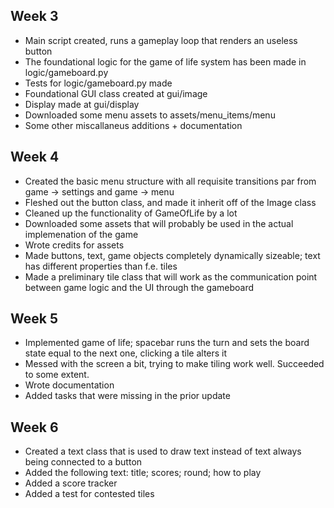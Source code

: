 ## Week 3

- Main script created, runs a gameplay loop that renders an useless button
- The foundational logic for the game of life system has been made in logic/gameboard.py
- Tests for logic/gameboard.py made
- Foundational GUI class created at gui/image
- Display made at gui/display
- Downloaded some menu assets to assets/menu_items/menu
- Some other miscallaneus additions + documentation

## Week 4

- Created the basic menu structure with all requisite transitions par from game -> settings and game -> menu
- Fleshed out the button class, and made it inherit off of the Image class
- Cleaned up the functionality of GameOfLife by a lot
- Downloaded some assets that will probably be used in the actual implemenation of the game
- Wrote credits for assets
- Made buttons, text, game objects completely dynamically sizeable; text has different properties than f.e. tiles
- Made a preliminary tile class that will work as the communication point between game logic and the UI through the gameboard

## Week 5

- Implemented game of life; spacebar runs the turn and sets the board state equal to the next one, clicking a tile alters it
- Messed with the screen a bit, trying to make tiling work well. Succeeded to some extent. 
- Wrote documentation
- Added tasks that were missing in the prior update

## Week 6

- Created a text class that is used to draw text instead of text always being connected to a button
- Added the following text: title; scores; round; how to play
- Added a score tracker
- Added a test for contested tiles